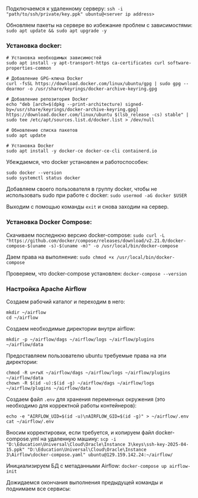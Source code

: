 Подключаемся к удаленному серверу:
`ssh -i "path/to/ssh/private/key.ppk" ubuntu@<server ip address>`

Обновляем пакеты на сервере во избежание проблем с зависимостями:
`sudo apt update && sudo apt upgrade -y`

### Установка docker:
```
# Установка необходимых зависимостей
sudo apt install -y apt-transport-https ca-certificates curl software-properties-common

# Добавление GPG-ключа Docker
curl -fsSL https://download.docker.com/linux/ubuntu/gpg | sudo gpg --dearmor -o /usr/share/keyrings/docker-archive-keyring.gpg

# Добавление репозитория Docker
echo "deb [arch=$(dpkg --print-architecture) signed-by=/usr/share/keyrings/docker-archive-keyring.gpg] https://download.docker.com/linux/ubuntu $(lsb_release -cs) stable" | sudo tee /etc/apt/sources.list.d/docker.list > /dev/null

# Обновление списка пакетов
sudo apt update

# Установка Docker
sudo apt install -y docker-ce docker-ce-cli containerd.io
```

Убеждаемся, что docker установлен и работоспособен:
```
sudo docker --version
sudo systemctl status docker
```

Добавляем своего пользователя в группу docker, чтобы не использовать sudo при работе с docker:
`sudo usermod -aG docker $USER`

Выходим с помощью команды `exit` и снова заходим на сервер.

### Установка Docker Compose:

Скачиваем последнюю версию docker-compose:
`sudo curl -L "https://github.com/docker/compose/releases/download/v2.21.0/docker-compose-$(uname -s)-$(uname -m)" -o /usr/local/bin/docker-compose`

Даем права на выполнение:
`sudo chmod +x /usr/local/bin/docker-compose`

Проверяем, что docker-compose установлен:
`docker-compose --version`

### Настройка Apache Airflow

Создаем рабочий каталог и переходим в него:
```
mkdir ~/airflow
cd ~/airflow
```

Создаем необходимые директории внутри airflow:
```
mkdir -p ~/airflow/dags ~/airflow/logs ~/airflow/plugins ~/airflow/data
```

Предоставляем пользователю ubuntu требуемые права на эти директории:
```
chmod -R u+rwX ~/airflow/dags ~/airflow/logs ~/airflow/plugins ~/airflow/data
chown -R $(id -u):$(id -g) ~/airflow/dags ~/airflow/logs ~/airflow/plugins ~/airflow/data
```

Создаем файл `.env` для хранения переменных окружения (это необходимо для корректной работы контейнеров):
```
echo -e "AIRFLOW_UID=$(id -u)\nAIRFLOW_GID=$(id -g)" > ~/airflow/.env
cat ~/airflow/.env
```

Вносим корректировки, если требуется, и копируем файл docker-compose.yml на удаленную машину:
`scp -i "D:\Education\Universal\Cloud\Oracle\Instance 3\keys\ssh-key-2025-04-15.ppk" "D:\Education\Universal\Cloud\Oracle\Instance 3\Airflow\docker-compose.yaml" ubuntu@129.159.142.24:~/airflow/`

Инициализируем БД с метаданными Airflow:
`docker-compose up airflow-init`

Дожидаемся окончания выполнения предыдущей команды и поднимаем все сервисы:
